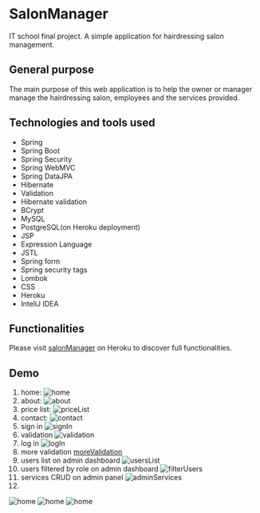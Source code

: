 # SalonManager
IT school final project. A simple application for hairdressing salon management.

## General purpose
The main purpose of this web application is to help the owner or manager manage the hairdressing salon, employees and the services provided.

## Technologies and tools used
* Spring
* Spring Boot
* Spring Security
* Spring WebMVC
* Spring DataJPA
* Hibernate
* Validation
* Hibernate validation
* BCrypt
* MySQL
* PostgreSQL(on Heroku deployment)
* JSP
* Expression Language
* JSTL
* Spring form
* Spring security tags
* Lombok
* CSS
* Heroku
* InteliJ IDEA

## Functionalities
Please visit [salonManager](https://salonmanagerfinalproject.herokuapp.com) on Heroku to discover full functionalities.

## Demo
1. home:
![home][home]
1. about:
![about][about]
1. price list:
![priceList][priceList]
1. contact:
![contact][contact]
1. sign in
![signIn][signIn]
1. validation
![validation][validation]
1. log in
![logIn][logIn]
1. more validation
[moreValidation][moreValidation]
1. users list on admin dashboard
![usersList][usersList]
1. users filtered by role on admin dashboard
![filterUsers][filterUsers]
1. services CRUD on admin panel
![adminServices][adminServices]
1. 
![home][home]
![home][home]
![home][home]


[home]: images/home.png
[about]: images/about.png
[priceList]: images/priceList.png
[contact]: images/contact.png
[signIn]: images/signIn.png
[validation]: images/validation.png
[logIn]: images/logIn.png
[moreValidation]: images/validation2.png
[usersList]: images/adminUsers.png
[filterUsers]: images/filterUsers.png
[adminServices]: images/adminServices.png
[home]: images/home.png
[home]: images/home.png
[home]: images/home.png
[home]: images/home.png
[home]: images/home.png


